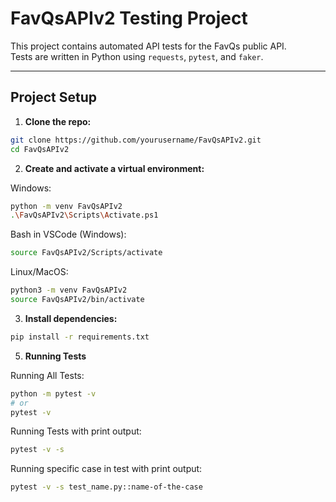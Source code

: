 # FavQsAPIv2 Testing Project

This project contains automated API tests for the FavQs public API.  
Tests are written in Python using `requests`, `pytest`, and `faker`.

---

## Project Setup

1. **Clone the repo:**

```bash
git clone https://github.com/yourusername/FavQsAPIv2.git
cd FavQsAPIv2
```

2. **Create and activate a virtual environment:**

Windows:
```bash
python -m venv FavQsAPIv2
.\FavQsAPIv2\Scripts\Activate.ps1
```

Bash in VSCode (Windows):
```bash
source FavQsAPIv2/Scripts/activate
```

Linux/MacOS:
```bash
python3 -m venv FavQsAPIv2
source FavQsAPIv2/bin/activate
```

3. **Install dependencies:**

```bash
pip install -r requirements.txt
```

5. **Running Tests**

Running All Tests:
```bash
python -m pytest -v
# or
pytest -v
```

Running Tests with print output:
```bash
pytest -v -s
```

Running specific case in test with print output:
```bash
pytest -v -s test_name.py::name-of-the-case
```
